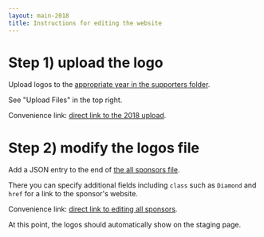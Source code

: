 ```yaml
---
layout: main-2018
title: Instructions for editing the website
---
```


<style type="text/css">
.instructions-img {
width: 620px;
}
</style>

# Step 1) upload the logo

Upload logos to the [appropriate year in the supporters folder](https://github.com/ieee-vgtc/ieeevis.org/tree/master/attachments/supporters).

See "Upload Files" in the top right.

Convenience link: [direct link to the 2018 upload](https://github.com/ieee-vgtc/ieeevis.org/upload/master/attachments/supporters/2018).

# Step 2) modify the logos file

Add a JSON entry to the end of [the all sponsors file](https://github.com/ieee-vgtc/ieeevis.org/blob/master/js/all_sponsors.json).

There you can specify additional fields including `class` such as `Diamond` and `href` for a link to the sponsor's website.

Convenience link: [direct link to editing all sponsors](https://github.com/ieee-vgtc/ieeevis.org/edit/master/js/all_sponsors.json).

At this point, the logos should automatically show on the staging page.


